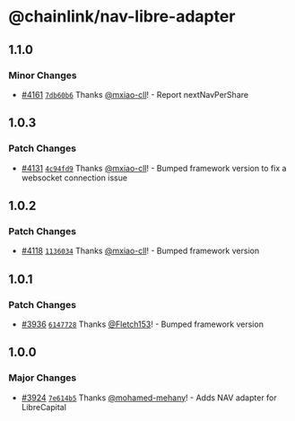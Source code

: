 # @chainlink/nav-libre-adapter

## 1.1.0

### Minor Changes

- [#4161](https://github.com/smartcontractkit/external-adapters-js/pull/4161) [`7db60b6`](https://github.com/smartcontractkit/external-adapters-js/commit/7db60b60239954de5b8293297a89369feef67362) Thanks [@mxiao-cll](https://github.com/mxiao-cll)! - Report nextNavPerShare

## 1.0.3

### Patch Changes

- [#4131](https://github.com/smartcontractkit/external-adapters-js/pull/4131) [`4c94fd9`](https://github.com/smartcontractkit/external-adapters-js/commit/4c94fd916bd8b57898ae61cde0888a09fc543a6e) Thanks [@mxiao-cll](https://github.com/mxiao-cll)! - Bumped framework version to fix a websocket connection issue

## 1.0.2

### Patch Changes

- [#4118](https://github.com/smartcontractkit/external-adapters-js/pull/4118) [`1136034`](https://github.com/smartcontractkit/external-adapters-js/commit/113603435a15a9f760ba1d16c4d70822dc358b75) Thanks [@mxiao-cll](https://github.com/mxiao-cll)! - Bumped framework version

## 1.0.1

### Patch Changes

- [#3936](https://github.com/smartcontractkit/external-adapters-js/pull/3936) [`6147728`](https://github.com/smartcontractkit/external-adapters-js/commit/6147728aa69ec39fc180a11a34757d1c730ad6af) Thanks [@Fletch153](https://github.com/Fletch153)! - Bumped framework version

## 1.0.0

### Major Changes

- [#3924](https://github.com/smartcontractkit/external-adapters-js/pull/3924) [`7e614b5`](https://github.com/smartcontractkit/external-adapters-js/commit/7e614b5d33cd938fd099359f43d40c3ef99fe95c) Thanks [@mohamed-mehany](https://github.com/mohamed-mehany)! - Adds NAV adapter for LibreCapital
